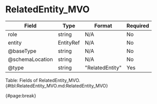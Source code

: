 <!--
    ATTENTION: This file was generated via gradle!
               Do NOT manually edit this file! Any such changes will be overwritten!
-->

# RelatedEntity_MVO

| Field | Type | Format | Required |
| ------- | ------- | ------- | --- |
| role | string | N/A | No |
| entity | EntityRef | N/A | No |
| @baseType | string | N/A | No |
| @schemaLocation | string | N/A | No |
| @type | string | "RelatedEntity" | Yes |

Table: Fields of RelatedEntity_MVO. {#tbl:RelatedEntity_MVO.md:RelatedEntity_MVO}

{#page:break}

